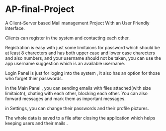 # AP-final-Project
A Client-Server based Mail management Project With an User Friendly Interface.

Clients can register in the system and contacting each other.

Registration is easy with just some limitaions for password which should be at least 8 charecters and has both upper case and lower case charecters and also numbers, and your username should not be taken, you can use the app username suggestion which is an available username.

Login Panel is just for loging into the system , it also has an option for those who forget thier passwords.

in the Main Panel , you can sending emails with files attached(with size limitaiotn), 
chating with each other, blocking each other. You can also forward messages and mark them as important messages.

in Settings, you can change their passwords and their profile pictures.

The whole data is saved to a file after closing the application which helps keeping users and their mails .
